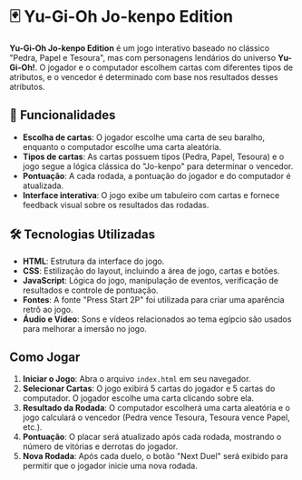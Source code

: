 # 🃏 Yu-Gi-Oh Jo-kenpo Edition

**Yu-Gi-Oh Jo-kenpo Edition** é um jogo interativo baseado no clássico "Pedra, Papel e Tesoura", mas com personagens lendários do universo **Yu-Gi-Oh!**. O jogador e o computador escolhem cartas com diferentes tipos de atributos, e o vencedor é determinado com base nos resultados desses atributos.

## 🚀 Funcionalidades

- **Escolha de cartas**: O jogador escolhe uma carta de seu baralho, enquanto o computador escolhe uma carta aleatória.
- **Tipos de cartas**: As cartas possuem tipos (Pedra, Papel, Tesoura) e o jogo segue a lógica clássica do "Jo-kenpo" para determinar o vencedor.
- **Pontuação**: A cada rodada, a pontuação do jogador e do computador é atualizada.
- **Interface interativa**: O jogo exibe um tabuleiro com cartas e fornece feedback visual sobre os resultados das rodadas.

## 🛠️ Tecnologias Utilizadas

- **HTML**: Estrutura da interface do jogo.
- **CSS**: Estilização do layout, incluindo a área de jogo, cartas e botões.
- **JavaScript**: Lógica do jogo, manipulação de eventos, verificação de resultados e controle de pontuação.
- **Fontes**: A fonte "Press Start 2P" foi utilizada para criar uma aparência retrô ao jogo.
- **Áudio e Vídeo**: Sons e vídeos relacionados ao tema egípcio são usados para melhorar a imersão no jogo.

## Como Jogar

1. **Iniciar o Jogo**: Abra o arquivo `index.html` em seu navegador.
2. **Selecionar Cartas**: O jogo exibirá 5 cartas do jogador e 5 cartas do computador. O jogador escolhe uma carta clicando sobre ela.
3. **Resultado da Rodada**: O computador escolherá uma carta aleatória e o jogo calculará o vencedor (Pedra vence Tesoura, Tesoura vence Papel, etc.).
4. **Pontuação**: O placar será atualizado após cada rodada, mostrando o número de vitórias e derrotas do jogador.
5. **Nova Rodada**: Após cada duelo, o botão "Next Duel" será exibido para permitir que o jogador inicie uma nova rodada.
